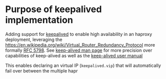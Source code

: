 # Purpose of keepalived implementation

Adding support for [keepalived](http://www.keepalived.org/documentation.html) to enable high availability in an haproxy deployment, leveraging the https://en.wikipedia.org/wiki/Virtual_Router_Redundancy_Protocol more formally [RFC 5798](https://tools.ietf.org/html/rfc5798). See [keep-alived man page](https://linux.die.net/man/5/keepalived.conf) for more precision over capabilities of keep-alived as well as the [keep-alived user manual](http://www.keepalived.org/pdf/UserGuide.pdf)

This enables declaring an virtual IP (``keepalived.vip``) that will automatically fail over between the multiple hapr